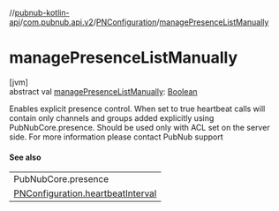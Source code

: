 //[pubnub-kotlin-api](../../../index.md)/[com.pubnub.api.v2](../index.md)/[PNConfiguration](index.md)/[managePresenceListManually](manage-presence-list-manually.md)

# managePresenceListManually

[jvm]\
abstract val [managePresenceListManually](manage-presence-list-manually.md): [Boolean](https://kotlinlang.org/api/latest/jvm/stdlib/kotlin/-boolean/index.html)

Enables explicit presence control. When set to true heartbeat calls will contain only channels and groups added explicitly using PubNubCore.presence. Should be used only with ACL set on the server side. For more information please contact PubNub support

#### See also

| |
|---|
| PubNubCore.presence |
| [PNConfiguration.heartbeatInterval](heartbeat-interval.md) |
